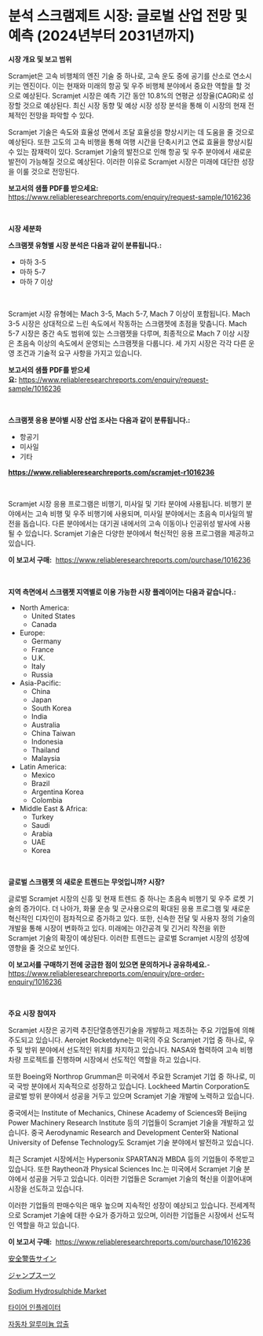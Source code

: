 <p><h1>분석 스크램제트 시장: 글로벌 산업 전망 및 예측 (2024년부터 2031년까지)</h1></p><p><strong>시장 개요 및 보고 범위</strong></p>
<p><p>Scramjet은 고속 비행체의 엔진 기술 중 하나로, 고속 운도 중에 공기를 산소로 연소시키는 엔진이다. 이는 현재와 미래의 항공 및 우주 비행체 분야에서 중요한 역할을 할 것으로 예상된다. Scramjet 시장은 예측 기간 동안 10.8%의 연평균 성장율(CAGR)로 성장할 것으로 예상된다. 최신 시장 동향 및 예상 시장 성장 분석을 통해 이 시장의 현재 전체적인 전망을 파악할 수 있다.</p><p>Scramjet 기술은 속도와 효율성 면에서 조달 효율성을 향상시키는 데 도움을 줄 것으로 예상된다. 또한 고도의 고속 비행을 통해 여행 시간을 단축시키고 연료 효율을 향상시킬 수 있는 잠재력이 있다. Scramjet 기술의 발전으로 인해 항공 및 우주 분야에서 새로운 발전이 가능해질 것으로 예상된다. 이러한 이유로 Scramjet 시장은 미래에 대단한 성장을 이룰 것으로 전망된다.</p></p>
<p><strong>보고서의 샘플 PDF를 받으세요:</strong> <a href="https://www.reliableresearchreports.com/enquiry/request-sample/1016236">https://www.reliableresearchreports.com/enquiry/request-sample/1016236</a></p>
<p>&nbsp;</p>
<p><strong>시장 세분화</strong></p>
<p><strong>스크램젯 유형별 시장 분석은 다음과 같이 분류됩니다.:</strong></p>
<p><ul><li>마하 3-5</li><li>마하 5-7</li><li>마하 7 이상</li></ul></p>
<p>&nbsp;</p>
<p><p>Scramjet 시장 유형에는 Mach 3-5, Mach 5-7, Mach 7 이상이 포함됩니다. Mach 3-5 시장은 상대적으로 느린 속도에서 작동하는 스크램젯에 초점을 맞춥니다. Mach 5-7 시장은 중간 속도 범위에 있는 스크램젯을 다루며, 최종적으로 Mach 7 이상 시장은 초음속 이상의 속도에서 운영되는 스크램젯을 다룹니다. 세 가지 시장은 각각 다른 운영 조건과 기술적 요구 사항을 가지고 있습니다.</p></p>
<p><strong>보고서의 샘플 PDF를 받으세요:</strong>&nbsp;<a href="https://www.reliableresearchreports.com/enquiry/request-sample/1016236">https://www.reliableresearchreports.com/enquiry/request-sample/1016236</a></p>
<p>&nbsp;</p>
<p><strong> 스크램젯 응용 분야별 시장 산업 조사는 다음과 같이 분류됩니다.:</strong></p>
<p><ul><li>항공기</li><li>미사일</li><li>기타</li></ul></p>
<p><strong><a href="https://www.reliableresearchreports.com/scramjet-r1016236">https://www.reliableresearchreports.com/scramjet-r1016236</a></strong></p>
<p>&nbsp;</p>
<p><p>Scramjet 시장 응용 프로그램은 비행기, 미사일 및 기타 분야에 사용됩니다. 비행기 분야에서는 고속 비행 및 우주 비행기에 사용되며, 미사일 분야에서는 초음속 미사일의 발전을 돕습니다. 다른 분야에서는 대기권 내에서의 고속 이동이나 인공위성 발사에 사용될 수 있습니다. Scramjet 기술은 다양한 분야에서 혁신적인 응용 프로그램을 제공하고 있습니다.</p></p>
<p><strong>이 보고서 구매:</strong>&nbsp; <a href="https://www.reliableresearchreports.com/purchase/1016236">https://www.reliableresearchreports.com/purchase/1016236</a></p>
<p>&nbsp;</p>
<p><strong>지역 측면에서 스크램젯 지역별로 이용 가능한 시장 플레이어는 다음과 같습니다.:</strong></p>
<p><ul>
    <li>
        North America:
        <ul>
            <li>United States</li>
            <li>Canada</li>
        </ul>
    </li>
    <li>
        Europe:
        <ul>
            <li>Germany</li>
            <li>France</li>
            <li>U.K.</li>
            <li>Italy</li>
            <li>Russia</li>
        </ul>
    </li>
    <li>
        Asia-Pacific:
        <ul>
            <li>China</li>
            <li>Japan</li>
            <li>South Korea</li>
            <li>India</li>
            <li>Australia</li>
            <li>China Taiwan</li>
            <li>Indonesia</li>
            <li>Thailand</li>
            <li>Malaysia</li>
        </ul>
    </li>
    <li>
        Latin America:
        <ul>
            <li>Mexico</li>
            <li>Brazil</li>
            <li>Argentina Korea</li>
            <li>Colombia</li>
        </ul>
    </li>
    <li>
        Middle East & Africa:
        <ul>
            <li>Turkey</li>
            <li>Saudi</li>
            <li>Arabia</li>
            <li>UAE</li>
            <li>Korea</li>
        </ul>
    </li>
    </ul></p>
<p>&nbsp;</p>
<p><strong>글로벌 스크램젯 의 새로운 트렌드는 무엇입니까? 시장?</strong></p>
<p><p>글로벌 Scramjet 시장의 신흥 및 현재 트렌드 중 하나는 초음속 비행기 및 우주 로켓 기술의 증가이다. 더 나아가, 화물 운송 및 군사용으로의 확대된 응용 프로그램 및 새로운 혁신적인 디자인이 점차적으로 증가하고 있다. 또한, 신속한 전달 및 사용자 정의 기술의 개발을 통해 시장이 변화하고 있다. 미래에는 야간공격 및 긴거리 작전을 위한 Scramjet 기술의 확장이 예상된다. 이러한 트렌드는 글로벌 Scramjet 시장의 성장에 영향을 줄 것으로 보인다.</p></p>
<p><strong>이 보고서를 구매하기 전에 궁금한 점이 있으면 문의하거나 공유하세요.</strong>- <a href="https://www.reliableresearchreports.com/enquiry/pre-order-enquiry/1016236">https://www.reliableresearchreports.com/enquiry/pre-order-enquiry/1016236</a></p>
<p>&nbsp;</p>
<p><strong>주요 시장 참여자</strong></p>
<p><p>Scramjet 시장은 공기력 추진단열층엔진기술을 개발하고 제조하는 주요 기업들에 의해 주도되고 있습니다. Aerojet Rocketdyne는 미국의 주요 Scramjet 기업 중 하나로, 우주 및 방위 분야에서 선도적인 위치를 차지하고 있습니다. NASA와 협력하여 고속 비행 차량 프로젝트를 진행하며 시장에서 선도적인 역할을 하고 있습니다.</p><p>또한 Boeing와 Northrop Grumman은 미국에서 주요한 Scramjet 기업 중 하나로, 미국 국방 분야에서 지속적으로 성장하고 있습니다. Lockheed Martin Corporation도 글로벌 방위 분야에서 성공을 거두고 있으며 Scramjet 기술 개발에 노력하고 있습니다.</p><p>중국에서는 Institute of Mechanics, Chinese Academy of Sciences와 Beijing Power Machinery Research Institute 등의 기업들이 Scramjet 기술을 개발하고 있습니다. 중국 Aerodynamic Research and Development Center와 National University of Defense Technology도 Scramjet 기술 분야에서 발전하고 있습니다.</p><p>최근 Scramjet 시장에서는 Hypersonix SPARTAN과 MBDA 등의 기업들이 주목받고 있습니다. 또한 Raytheon과 Physical Sciences Inc.는 미국에서 Scramjet 기술 분야에서 성공을 거두고 있습니다. 이러한 기업들은 Scramjet 기술의 혁신을 이끌어내며 시장을 선도하고 있습니다.</p><p>이러한 기업들의 판매수익은 매우 높으며 지속적인 성장이 예상되고 있습니다. 전세계적으로 Scramjet 기술에 대한 수요가 증가하고 있으며, 이러한 기업들은 시장에서 선도적인 역할을 하고 있습니다.</p></p>
<p><strong>이 보고서 구매:</strong>&nbsp;&nbsp;<a href="https://www.reliableresearchreports.com/purchase/1016236">https://www.reliableresearchreports.com/purchase/1016236</a></p>
<p><p><a href="https://github.com/CloydAbbott2023/Market-Research-Report-List-1/blob/main/955828932638.md">安全警告サイン</a></p><p><a href="https://github.com/oqoeusbvpadwjs08/Market-Research-Report-List-1/blob/main/662494532637.md">ジャンプスーツ</a></p><p><a href="https://issuu.com/reportprime-2/docs/sodium-hydrosulphide-market-size-2030.pptx">Sodium Hydrosulphide Market</a></p><p><a href="https://github.com/Howaoole34545/Market-Research-Report-List-1/blob/main/642041229656.md">타이어 인플레이터</a></p><p><a href="https://github.com/JackieFauhey9089475/Market-Research-Report-List-1/blob/main/332916229657.md">자동차 알루미늄 압출</a></p></p>